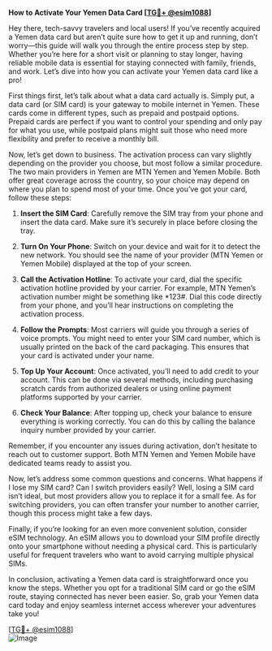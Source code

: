**How to Activate Your Yemen Data Card [[TG💪+ @esim1088](https://t.me/s/esim1088)]**

Hey there, tech-savvy travelers and local users! If you’ve recently acquired a Yemen data card but aren’t quite sure how to get it up and running, don’t worry—this guide will walk you through the entire process step by step. Whether you’re here for a short visit or planning to stay longer, having reliable mobile data is essential for staying connected with family, friends, and work. Let’s dive into how you can activate your Yemen data card like a pro!

First things first, let’s talk about what a data card actually is. Simply put, a data card (or SIM card) is your gateway to mobile internet in Yemen. These cards come in different types, such as prepaid and postpaid options. Prepaid cards are perfect if you want to control your spending and only pay for what you use, while postpaid plans might suit those who need more flexibility and prefer to receive a monthly bill.

Now, let’s get down to business. The activation process can vary slightly depending on the provider you choose, but most follow a similar procedure. The two main providers in Yemen are MTN Yemen and Yemen Mobile. Both offer great coverage across the country, so your choice may depend on where you plan to spend most of your time. Once you’ve got your card, follow these steps:

1. **Insert the SIM Card**: Carefully remove the SIM tray from your phone and insert the data card. Make sure it’s securely in place before closing the tray.

2. **Turn On Your Phone**: Switch on your device and wait for it to detect the new network. You should see the name of your provider (MTN Yemen or Yemen Mobile) displayed at the top of your screen.

3. **Call the Activation Hotline**: To activate your card, dial the specific activation hotline provided by your carrier. For example, MTN Yemen’s activation number might be something like *123#. Dial this code directly from your phone, and you’ll hear instructions on completing the activation process.

4. **Follow the Prompts**: Most carriers will guide you through a series of voice prompts. You might need to enter your SIM card number, which is usually printed on the back of the card packaging. This ensures that your card is activated under your name.

5. **Top Up Your Account**: Once activated, you’ll need to add credit to your account. This can be done via several methods, including purchasing scratch cards from authorized dealers or using online payment platforms supported by your carrier.

6. **Check Your Balance**: After topping up, check your balance to ensure everything is working correctly. You can do this by calling the balance inquiry number provided by your carrier.

Remember, if you encounter any issues during activation, don’t hesitate to reach out to customer support. Both MTN Yemen and Yemen Mobile have dedicated teams ready to assist you.

Now, let’s address some common questions and concerns. What happens if I lose my SIM card? Can I switch providers easily? Well, losing a SIM card isn’t ideal, but most providers allow you to replace it for a small fee. As for switching providers, you can often transfer your number to another carrier, though this process might take a few days.

Finally, if you’re looking for an even more convenient solution, consider eSIM technology. An eSIM allows you to download your SIM profile directly onto your smartphone without needing a physical card. This is particularly useful for frequent travelers who want to avoid carrying multiple physical SIMs.

In conclusion, activating a Yemen data card is straightforward once you know the steps. Whether you opt for a traditional SIM card or go the eSIM route, staying connected has never been easier. So, grab your Yemen data card today and enjoy seamless internet access wherever your adventures take you!

[[TG💪+ @esim1088](https://t.me/s/esim1088)]  
![Image](https://i.postimg.cc/Y0z9fWf4/image.png)